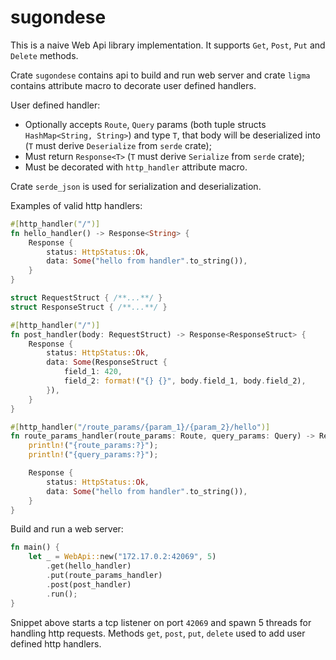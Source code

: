 # sugondese

This is a naive Web Api library implementation. It supports `Get`, `Post`, `Put` and `Delete` methods.

Crate `sugondese` contains api to build and run web server and crate `ligma` contains attribute macro to decorate user defined handlers.

User defined handler:
- Optionally accepts `Route`, `Query` params (both tuple structs `HashMap<String, String>`) and type `T`, that body will be deserialized into (`T` must derive `Deserialize` from `serde` crate);
- Must return `Response<T>` (`T` must derive `Serialize` from `serde` crate);
- Must be decorated with `http_handler` attribute macro.

Crate `serde_json` is used for serialization and deserialization.

Examples of valid http handlers:

```rust
#[http_handler("/")]
fn hello_handler() -> Response<String> {
    Response {
        status: HttpStatus::Ok,
        data: Some("hello from handler".to_string()),
    }
}

struct RequestStruct { /**...**/ }
struct ResponseStruct { /**...**/ }

#[http_handler("/")]
fn post_handler(body: RequestStruct) -> Response<ResponseStruct> {
    Response {
        status: HttpStatus::Ok,
        data: Some(ResponseStruct {
            field_1: 420,
            field_2: format!("{} {}", body.field_1, body.field_2),
        }),
    }
}

#[http_handler("/route_params/{param_1}/{param_2}/hello")]
fn route_params_handler(route_params: Route, query_params: Query) -> Response<String> {
    println!("{route_params:?}");
    println!("{query_params:?}");

    Response {
        status: HttpStatus::Ok,
        data: Some("hello from handler".to_string()),
    }
}
```

Build and run a web server:

```rust
fn main() {
    let _ = WebApi::new("172.17.0.2:42069", 5)
        .get(hello_handler)
        .put(route_params_handler)
        .post(post_handler)
        .run();
}
```

Snippet above starts a tcp listener on port `42069` and spawn 5 threads for handling http requests. Methods `get`, `post`, `put`, `delete` used to add user defined http handlers.
